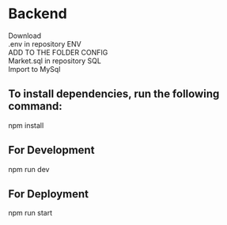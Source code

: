 # Backend
Download<br>
.env in repository ENV<br>
ADD TO THE FOLDER CONFIG<br>
Market.sql in repository SQL<br>
Import to MySql<br>


## To install dependencies, run the following command:

npm install

## For Development

npm run dev

## For Deployment

npm run start
